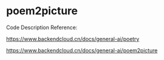 # poem2picture

Code Description Reference:

https://www.backendcloud.cn/docs/general-ai/poetry

https://www.backendcloud.cn/docs/general-ai/poem2picture
